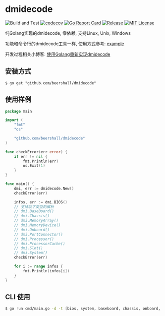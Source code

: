 # dmidecode
![Build and Test](https://github.com/beershall/dmidecode/workflows/Build%20and%20Test/badge.svg)
[![codecov](https://codecov.io/gh/beershall/dmidecode/branch/master/graph/badge.svg)](https://codecov.io/gh/beershall/dmidecode)
[![Go Report Card](https://goreportcard.com/badge/github.com/beershall/dmidecode)](https://goreportcard.com/report/github.com/beershall/dmidecode)
[![Release](https://img.shields.io/github/release/beershall/dmidecode.svg?style=flat-square)](https://github.com/beershall/dmidecode/releases)
[![MIT License](https://img.shields.io/github/license/beershall/dmidecode.svg)](https://github.com/beershall/dmidecode/blob/master/LICENSE)

纯Golang实现的dmidecode, 零依赖, 支持Linux, Unix, Windows

功能和命令行的dmidecode工具一样, 使用方式参考: [example](./example/main.go)

开发过程相关小博客: [使用Golang重新实现dmidecode](https://www.jianshu.com/p/2e7ce2946b6b)

## 安装方式

```
$ go get "github.com/beershall/dmidecode"
```

## 使用样例

``` go
package main

import (
	"fmt"
	"os"

	"github.com/beershall/dmidecode"
)

func checkError(err error) {
	if err != nil {
		fmt.Println(err)
		os.Exit(1)
	}
}

func main() {
	dmi, err := dmidecode.New()
	checkError(err)

	infos, err := dmi.BIOS()
	// 支持以下类型的解析
	// dmi.BaseBoard()
	// dmi.Chassis()
	// dmi.MemoryArray()
	// dmi.MemoryDevice()
	// dmi.Onboard()
	// dmi.PortConnector()
	// dmi.Processor()
	// dmi.ProcessorCache()
	// dmi.Slot()
	// dmi.System()
	checkError(err)

	for i := range infos {
		fmt.Println(infos[i])
	}
}
```

## CLI 使用
``` sh
$ go run cmd/main.go -d -t [bios, system, baseboard, chassis, onboard, port, processor, memory, slot]
```